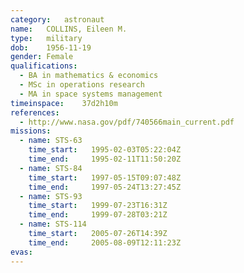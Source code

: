 ```yaml
---
category:	astronaut
name:	COLLINS, Eileen M.
type:	military
dob:	1956-11-19
gender:	Female
qualifications:
  - BA in mathematics & economics
  - MSc in operations research
  - MA in space systems management
timeinspace:	37d2h10m
references:
  - http://www.nasa.gov/pdf/740566main_current.pdf
missions:
  - name: STS-63
    time_start:   1995-02-03T05:22:04Z
    time_end:     1995-02-11T11:50:20Z
  - name: STS-84
    time_start:   1997-05-15T09:07:48Z
    time_end:     1997-05-24T13:27:45Z
  - name: STS-93
    time_start:   1999-07-23T16:31Z
    time_end:     1999-07-28T03:21Z
  - name: STS-114
    time_start:   2005-07-26T14:39Z
    time_end:     2005-08-09T12:11:23Z
evas:
---
```


